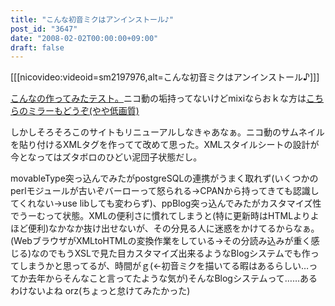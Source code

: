 ```yaml
---
title: "こんな初音ミクはアンインストール♪"
post_id: "3647"
date: "2008-02-02T00:00:00+09:00"
draft: false
---
```



[[[nicovideo:videoid=sm2197976,alt=こんな初音ミクはアンインストール♪]]]

[こんなの作ってみたテスト。](http://www.nicovideo.jp/watch/sm2197976)ニコ動の垢持ってないけどmixiならおｋな方は[こちらのミラーもどうぞ(やや低画質)](http://video.mixi.jp/view_video.pl?owner_id=1112991&video_id=2767395)

しかしそろそろこのサイトもリニューアルしなきゃあなぁ。ニコ動のサムネイルを貼り付けるXMLタグを作ってて改めて思った。XMLスタイルシートの設計が今となってはズタボロのひどい泥団子状態だし。

movableType突っ込んでみたがpostgreSQLの連携がうまく取れず(いくつかのperlモジュールが古いぞバーローって怒られる→CPANから持ってきても認識してくれない→use libしても変わらず)、ppBlog突っ込んでみたがカスタマイズ性でうーむって状態。XMLの便利さに慣れてしまうと(特に更新時はHTMLよりよほど便利)なかなか抜け出せないが、その分見る人に迷惑をかけてるからなぁ。(WebブラウザがXMLtoHTMLの変換作業をしている→その分読み込みが重く感じる)なのでもうXSLで見た目カスタマイズ出来るようなBlogシステムでも作ってしまうかと思ってるが、時間がｇ(←初音ミクを描いてる暇はあるらしい…ってか去年からそんなこと言ってたような気が)そんなBlogシステムって……あるわけないよね orz(ちょっと怠けてみたかった)
